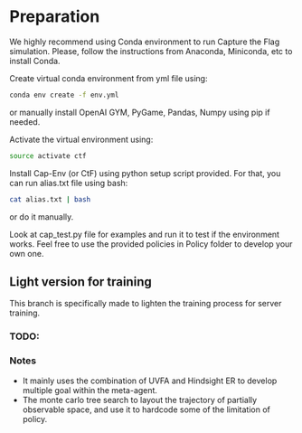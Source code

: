 # Preparation
We highly recommend using Conda environment to run Capture the Flag simulation.
Please, follow the instructions from Anaconda, Miniconda, etc to install Conda.

Create virtual conda environment from yml file using:
```sh
conda env create -f env.yml
```
or manually install OpenAI GYM, PyGame, Pandas, Numpy using pip if needed.

Activate the virtual environment using:
```sh
source activate ctf
```

Install Cap-Env (or CtF) using python setup script provided. For that, you can run alias.txt file using bash:
```sh
cat alias.txt | bash
```
or do it manually.

Look at cap_test.py file for examples and run it to test if the environment works. Feel free to use the provided policies in Policy folder to develop your own one.


## Light version for training

This branch is specifically made to lighten the training process for server training.

### TODO:


### Notes

- It mainly uses the combination of UVFA and Hindsight ER to develop multiple goal within the meta-agent.
- The monte carlo tree search to layout the trajectory of partially observable space, and use it to hardcode some of the limitation of policy.

